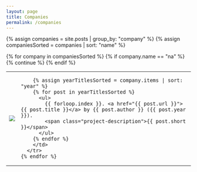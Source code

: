 ```yaml
---
layout: page
title: Companies
permalink: /companies
---
```


{% assign companies = site.posts | group_by: "company" %}
{% assign companiesSorted = companies | sort: "name" %}

<table class="project-table">
  <tbody>
    {% for company in companiesSorted %}
      {% if company.name == "na" %}
          {% continue %}
      {% endif %}
      <tr>
        <td class="project-cell-left">
          <img src="{{ site.github.url }}/assets/img/companies/{{ company.name | downcase }}.jpg" class="company-logo"/>
        </td>
        <td class="project-cell-right">
          
        {% assign yearTitlesSorted = company.items | sort: "year" %}
        {% for post in yearTitlesSorted %}
          <ul>
            {{ forloop.index }}. <a href="{{ post.url }}">{{ post.title }}</a> by {{ post.author }} ({{ post.year }}).
            <span class="project-description">{{ post.short }}</span>
          </ul>
        {% endfor %}
        </td>
      </tr>
    {% endfor %}
  </tbody>
</table>